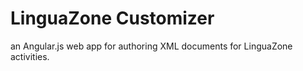 # LinguaZone Customizer #

an Angular.js web app for authoring XML documents for LinguaZone activities.